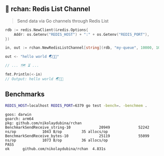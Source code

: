 ## 🌸 rchan: Redis List Channel

> Send data via Go channels through Redis List

```go
rdb := redis.NewClient(&redis.Options{
    Addr: os.Getenv("REDIS_HOST") + ":" + os.Getenv("REDIS_PORT"),
})

in, out := rchan.NewRedisListChannel[string](rdb, "my-queue", 10000, 10, time.Millisecond*100)

out <- "hello world 🌏🤍✨"

// ... 🗺️ ⏳ ...

fmt.Println(<-in)
// Output: hello world 🌏🤍✨
```

## Benchmarks

```bash
REDIS_HOST=localhost REDIS_PORT=6379 go test -bench=. -benchmem .
```

```
goos: darwin
goarch: arm64
pkg: github.com/nikolaydubina/rchan
BenchmarkSendReceive_string-10             20949             52242 ns/op            1043 B/op         35 allocs/op
BenchmarkSendReceive_bytes-10              25119             55099 ns/op            1073 B/op         36 allocs/op
PASS
ok      github.com/nikolaydubina/rchan  4.831s
```
